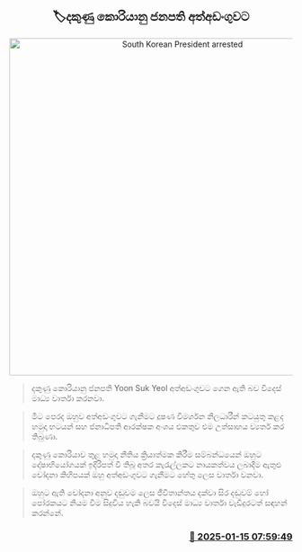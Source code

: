 <p align='center'><b><h2 align='center' title='South Korean President arrested'>🏷දකුණු කොරියානු ජනපති අත්අඩංගුවට</h2></b></p>
<p align='center'><img src='https://helakuru.sgp1.cdn.digitaloceanspaces.com/esana/images/lib/south-korea-president.jpg' width='600' alt='South Korean President arrested'></p>

> දකුණු කොරියානු ජනපති Yoon Suk Yeol අත්අඩංගුවට ගෙන ඇති බව විදෙස් මාධ්‍ය වාර්තා කරනවා.

> මීට පෙරද ඔහුව අත්අඩංගුවට ගැනීමට දූෂණ විමර්ශන නිලධාරීන් කටයුතු කළද හමුදා භටයන් සහ ජනාධිපති ආරක්ෂක අංශය එකතුව එම උත්සාහය ව්‍යර්ත කර තිබුණා.

> දකුණු කොරියාව තුළ හමුදා නීතිය ක්‍රියාත්මක කිරීම සම්බන්ධයෙන් ඔහුට දෝෂාභියෝගයක් ඉදිරිපත් වී තිබූ අත​ර කැරැල්ලකට නායකත්වය ලබාදීම ඇතුළු චෝදනා කිහිපයක් ඔහු අත්අඩංගුවට ගැනීමට හේතු ලෙස වාර්තා වනවා.

> ඔහුට ඇති චෝදනා අනුව දඬුවම ලෙස ජීවිතාන්තය දක්වා සිර දඬුවම් හෝ පෝරකයට නියම වීම සිදුවිය හැකි බවයි විදෙස් මාධ්‍ය වාර්තා වැඩිදුරටත් සඳහන් කරන්නේ. 



<h3 align='right'><a href='https://www.helakuru.lk/esana/p/106576/'>📅 2025-01-15 07:59:49</a></h3>
